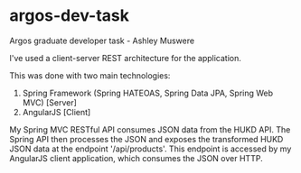 # argos-dev-task
Argos graduate developer task - Ashley Muswere

I've used a client-server REST architecture for the application. 

This was done with two main technologies: 

1. Spring Framework (Spring HATEOAS, Spring Data JPA, Spring Web MVC) [Server]
2. AngularJS [Client]

My Spring MVC RESTful API consumes JSON data from the HUKD API. The Spring API then processes the JSON
and exposes the transformed HUKD JSON data at the endpoint '/api/products'. This endpoint is accessed
by my AngularJS client application, which consumes the JSON over HTTP.